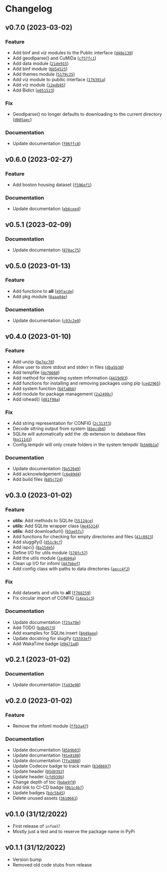# Changelog

<!--next-version-placeholder-->

## v0.7.0 (2023-03-02)
### Feature
* Add binf and viz modules to the Public interface ([`d48e139`](https://github.com/Kabilan108/infoml/commit/d48e13904c0aa61f278fa4b1cf03a2e83ed82b5b))
* Add geodlparse() and CuMiDa ([`cf57fc1`](https://github.com/Kabilan108/infoml/commit/cf57fc13c89243d4f041e315c59377e04606d936))
* Add data module ([`21de915`](https://github.com/Kabilan108/infoml/commit/21de91506bc9adf45967751531af5ac325bbf562))
* Add binf module ([`6b54525`](https://github.com/Kabilan108/infoml/commit/6b54525f3ea3683ff633e3533c1dab072825012b))
* Add themes module ([`5179c25`](https://github.com/Kabilan108/infoml/commit/5179c2500bd6f6a35008a1805c87135805a617a3))
* Add viz module to publlic interface ([`176391a`](https://github.com/Kabilan108/infoml/commit/176391a8d561196f4978efb3cb0a171972bf9910))
* Add viz module ([`12edb95`](https://github.com/Kabilan108/infoml/commit/12edb95b30412c96f532b392bbd074ab47a9a9df))
* Add Bidict ([`e051523`](https://github.com/Kabilan108/infoml/commit/e0515231af2803c06938b58b1afe8f70c250acd5))

### Fix
* Geodlparse() no longer defaults to downloading to the current directory ([`d085aec`](https://github.com/Kabilan108/infoml/commit/d085aec2bac333b202d7ce59c607d8d2e9ae2c08))

### Documentation
* Update documentation ([`f06ffc8`](https://github.com/Kabilan108/infoml/commit/f06ffc801524dbb823aabe6fec142443a9247d1d))

## v0.6.0 (2023-02-27)
### Feature
* Add boston housing dataset ([`f596ef1`](https://github.com/Kabilan108/infoml/commit/f596ef13a216e3bc344aa2e593456562f74b06b7))

### Documentation
* Update documentation ([`eb6cee4`](https://github.com/Kabilan108/infoml/commit/eb6cee482d8b39b1a1cb42416f8fc2f66007215e))

## v0.5.1 (2023-02-09)
### Documentation
* Update documentation ([`870ac75`](https://github.com/Kabilan108/infoml/commit/870ac757d49419708bcdccec3443a8cbcc3719cb))

## v0.5.0 (2023-01-13)
### Feature
* Add functions to __all__ ([`49facde`](https://github.com/Kabilan108/infoml/commit/49facded9f3aaf8f16037816b35a80d3042b8634))
* Add pkg module ([`0aaa04e`](https://github.com/Kabilan108/infoml/commit/0aaa04e87b02165c72f293d4f43f6126685a1656))

### Documentation
* Update documentation ([`c93c2e9`](https://github.com/Kabilan108/infoml/commit/c93c2e9ab99bd6443c953f6947ec09857609c927))

## v0.4.0 (2023-01-10)
### Feature
* Add unzip ([`9e7ec78`](https://github.com/Kabilan108/infoml/commit/9e7ec78e6db4220f0455433a908c2a79016b40d8))
* Allow user to store stdout and stderr in files ([`dba5b38`](https://github.com/Kabilan108/infoml/commit/dba5b38b0c68ff19fe08ddf38719f28b975dd404))
* Add tempfile ([`de76660`](https://github.com/Kabilan108/infoml/commit/de766602336f121a0810eef5203bf3c126ce6fec))
* Add method for retrieving system information ([`4419d83`](https://github.com/Kabilan108/infoml/commit/4419d83890475faf300b8392386d5d54ff15103c))
* Add functions for installing and removing packages using pip ([`ced2965`](https://github.com/Kabilan108/infoml/commit/ced2965826a98af792b3657067b993f73274d1a8))
* Add system function ([`64fa8bb`](https://github.com/Kabilan108/infoml/commit/64fa8bb2329171157c1bba86f4f1a4f7c40c0353))
* Add module for package management ([`2a2499c`](https://github.com/Kabilan108/infoml/commit/2a2499ce151f697c632aee0c2b066292e79b4f55))
* Add iohead() ([`d81f98a`](https://github.com/Kabilan108/infoml/commit/d81f98af8076f38bfb4c2c2db9e0354f40bbc7fa))

### Fix
* Add string representation for CONFIG ([`2c313f3`](https://github.com/Kabilan108/infoml/commit/2c313f3050652d525a78b773b18a3979a63fc0d1))
* Decode sttring output from system ([`6becdb6`](https://github.com/Kabilan108/infoml/commit/6becdb62d2ee9ae61c497f25beb38421416aefe7))
* SQLite will automatically add the .db extension to database files ([`6a111d3`](https://github.com/Kabilan108/infoml/commit/6a111d312742d39a03e3acbe9d6d5ce368362bdd))
* Config.tempdir will only create folders in the system tempdir ([`b560b1a`](https://github.com/Kabilan108/infoml/commit/b560b1aab57ea03b90c04253582aad727108f46d))

### Documentation
* Update documentation ([`9a52049`](https://github.com/Kabilan108/infoml/commit/9a5204988bb74383caa468ab8df4985c67ed261d))
* Add acknowledgement ([`c6e89d4`](https://github.com/Kabilan108/infoml/commit/c6e89d4974e3f3de6e498dee88d2b2db9745ae57))
* Add build files ([`685c724`](https://github.com/Kabilan108/infoml/commit/685c72434214f5558099baf871d0ab8e08ae7bdb))

## v0.3.0 (2023-01-02)
### Feature
* **utils:** Add methods to SQLite ([`55124ce`](https://github.com/Kabilan108/infoml/commit/55124ce9eaf8dfba2400a16366db3a623af60a12))
* **utils:** Add SQLite wrapper class ([`4e45314`](https://github.com/Kabilan108/infoml/commit/4e453143de5c04027f0b2e1fadfb47687fc44d8a))
* **utils:** Add downloadurl() ([`93ae5fc`](https://github.com/Kabilan108/infoml/commit/93ae5fc78956c0fcecccade047d9673292c7884a))
* Add functions for checking for empty directories and files ([`41c8923`](https://github.com/Kabilan108/infoml/commit/41c8923a38b1e0fe1246d9890fbee2665e4612a7))
* Add sluggify() ([`d51c9cf`](https://github.com/Kabilan108/infoml/commit/d51c9cf1b930bdc748fed95721f412dc5f4b81f8))
* Add ispc() ([`8a15de5`](https://github.com/Kabilan108/infoml/commit/8a15de5a69a86680242dba845330787accfe964d))
* Define I/O for utils module ([`578fc57`](https://github.com/Kabilan108/infoml/commit/578fc574f71450ccab11c93e4162851f87f997d0))
* Add the utils module ([`1e4b04a`](https://github.com/Kabilan108/infoml/commit/1e4b04a784de308d1f155bb2510785f762da2300))
* Clean up I/O for infoml ([`447bbef`](https://github.com/Kabilan108/infoml/commit/447bbef0aca2d7338e4688b6c140f5c6e3d802f5))
* Add config class with paths to data directories ([`aecc4f2`](https://github.com/Kabilan108/infoml/commit/aecc4f24d5aba1fd4f1416e54457cf6e98306895))

### Fix
* Add datasets and utils to __all__ ([`f768259`](https://github.com/Kabilan108/infoml/commit/f768259314e3251f1d682310b77a4dbed587cf46))
* Fix circular import of CONFIG ([`14ea1c3`](https://github.com/Kabilan108/infoml/commit/14ea1c3775e7a5acf07922ef1951ca774af8eec3))

### Documentation
* Update documentation ([`f25a70e`](https://github.com/Kabilan108/infoml/commit/f25a70ea790070d2aef0ef4c07eb92b3f14b7cb8))
* Add TODO ([`bdb4573`](https://github.com/Kabilan108/infoml/commit/bdb457304a80077ad9f741df67780b25c11c83d2))
* Add examples for SQLite.insert ([`8449aee`](https://github.com/Kabilan108/infoml/commit/8449aeee157a99dc6e15d16d605a10769c7671eb))
* Update docstring for slugify ([`15593ef`](https://github.com/Kabilan108/infoml/commit/15593efe18a1e72a527690e1bc10989ff1a9052b))
* Add WakaTime badge ([`d9471a0`](https://github.com/Kabilan108/infoml/commit/d9471a06262fabe8633b07a288505764038a6b9b))

## v0.2.1 (2023-01-02)
### Documentation
* Update documentation ([`fa93e90`](https://github.com/Kabilan108/infoml/commit/fa93e9090ffa32eef3e66197b800baf82dd350a2))

## v0.2.0 (2023-01-02)
### Feature
* Remove the infoml module ([`ffb3a47`](https://github.com/Kabilan108/infoml/commit/ffb3a47fbad2f35b4b5fe6ce1f0d75cd152ec039))

### Documentation
* Update documentation ([`85b9b03`](https://github.com/Kabilan108/infoml/commit/85b9b032a87b13ae3c22c1ec43fef7f22420e392))
* Update documentation ([`91e8180`](https://github.com/Kabilan108/infoml/commit/91e818006e06f789c201ed3878cda97b26484a6e))
* Update documentation ([`7fa3080`](https://github.com/Kabilan108/infoml/commit/7fa3080b81208cd151432d076df91f964408fb4d))
* Update Codecov badge to track main ([`83d8697`](https://github.com/Kabilan108/infoml/commit/83d8697fbbe78771d01d2999ed3fff4f8198f7ce))
* Update header ([`05d0392`](https://github.com/Kabilan108/infoml/commit/05d039215a2a049787e2811f741a0a317a9c35d8))
* Update header ([`cfd939b`](https://github.com/Kabilan108/infoml/commit/cfd939bebf543ad50e1bc25f473cb486578934f5))
* Change depth of toc ([`9abe9f9`](https://github.com/Kabilan108/infoml/commit/9abe9f93e2374b41db108b430a09f82bda9d1f78))
* Add link to CI-CD badge ([`0b1c4b7`](https://github.com/Kabilan108/infoml/commit/0b1c4b70937719baa92e9c46a85880d9df243ecd))
* Update badges ([`bdc5b45`](https://github.com/Kabilan108/infoml/commit/bdc5b45b56d8e128e6ed1137718bffb6695c74e9))
* Delete unused assets ([`3610661`](https://github.com/Kabilan108/infoml/commit/3610661f5929898d67813a352d222fc0c632cf41))

## v0.1.0 (31/12/2022)

- First release of `infoml`!
- Mostly just a test and to reserve the package name in PyPi

## v0.1.1 (31/12/2022)

- Version bump
- Removed old code stubs from release
